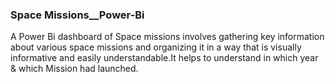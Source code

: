 ### Space Missions__Power-Bi
A Power Bi dashboard of Space missions involves gathering key information about various space missions and organizing it in a way that is visually informative and easily understandable.It helps to understand in which year & which Mission had launched.
